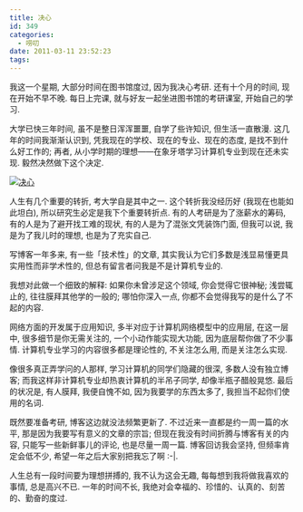 ```yaml
---
title: 决心
id: 349
categories:
  - 唠叨
date: 2011-03-11 23:52:23
tags:
---
```


我这一个星期, 大部分时间在图书馆度过, 因为我决心考研. 还有十个月的时间, 现在开始不早不晚. 每日上完课, 就与好友一起坐进图书馆的考研课室, 开始自己的学习.

大学已快三年时间, 虽不是整日浑浑噩噩, 自学了些许知识, 但生活一直散漫. 这几年的时间我渐渐认识到, 凭我现在的学校、现在的专业、现在的态度, 是找不到什么好工作的; 再者, 从小学时期的理想——在象牙塔学习计算机专业到现在还未实现. 毅然决然做下这个决定.

[![决心](//beamnote-img.oss-cn-shanghai.aliyuncs.com/2011/determination.jpg)](//beamnote-img.oss-cn-shanghai.aliyuncs.com/2011/determination.jpg)<!-- more -->

人生有几个重要的转折, 考大学自是其中之一. 这个转折我没经历好 (我现在也能如此坦白), 所以研究生必定是我下个重要转折点. 有的人考研是为了涨薪水的筹码, 有的人是为了避开找工难的现状, 有的人是为了混张文凭装饰门面, 但我可以说, 我是为了我儿时的理想, 也是为了充实自己.

写博客一年多来, 有一些「技术性」的文章, 其实我认为它们多数是浅显易懂更具实用性而非学术性的, 但总有留言者问我是不是计算机专业的.

我想对此做一个细致的解释: 如果你未曾涉足这个领域, 你会觉得它很神秘; 浅尝辄止的, 往往膜拜其他学的一般的; 哪怕你深入一点, 你都不会觉得我写的是什么了不起的内容.

网络方面的开发属于应用知识, 多半对应于计算机网络模型中的应用层, 在这一层中, 很多细节是你无需关注的, 一个小动作能实现大功能, 因为底层帮你做了不少事情. 计算机专业学习的内容很多都是理论性的, 不关注怎么用, 而是关注怎么实现.

像很多真正弄学问的人那样, 学习计算机的同学们隐藏的很深, 多数人没有独立博客; 而我这样非计算机专业却热衷计算机的半吊子同学, 却像半瓶子醋般晃悠. 最后的状况是, 有人膜拜, 我便自愧不如, 因为我要学的东西太多了, 我担当不起你们使用的名词.

既然要准备考研, 博客这边就没法频繁更新了. 不过近来一直都是约一周一篇的水平, 那是因为我要写有意义的文章的宗旨; 但现在我没有时间折腾与博客有关的内容, 只能写一些新鲜事儿的评论, 也是尽量一周一篇. 博客回访我会坚持, 但频率肯定会低不少, 希望一年之后大家别把我忘了啊 :-|.

人生总有一段时间要为理想拼搏的, 我不认为这会无趣, 每每想到我将做我喜欢的事情, 总是高兴不已. 一年的时间不长, 我绝对会幸福的、珍惜的、认真的、刻苦的、勤奋的度过.
